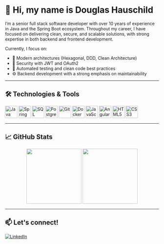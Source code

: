 # 👋 Hi, my name is Douglas Hauschild

I’m a senior full stack software developer with over 10 years of experience in Java and the Spring Boot ecosystem. Throughout my career, I have focused on delivering clean, secure, and scalable solutions, with strong expertise in both backend and frontend development.

Currently, I focus on:  
- 🔄 Modern architectures (Hexagonal, DDD, Clean Architecture)  
- 🔐 Security with JWT and OAuth2  
- 🧪 Automated testing and clean code best practices  
- ⚙️ Backend development with a strong emphasis on maintainability  

---

## 🛠️ Technologies & Tools
<p>
  <img src="https://cdn.jsdelivr.net/gh/devicons/devicon/icons/java/java-original.svg" alt="Java" width="40" height="40"/>
  <img src="https://cdn.jsdelivr.net/gh/devicons/devicon/icons/spring/spring-original.svg" alt="Spring Boot" width="40" height="40"/>
  <img src="https://cdn.jsdelivr.net/gh/devicons/devicon/icons/microsoftsqlserver/microsoftsqlserver-plain.svg" alt="SQL Server" width="40" height="40"/>
  <img src="https://cdn.jsdelivr.net/gh/devicons/devicon/icons/postgresql/postgresql-original.svg" alt="PostgreSQL" width="40" height="40"/>
  <img src="https://cdn.jsdelivr.net/gh/devicons/devicon/icons/git/git-original.svg" alt="Git" width="40" height="40"/>
  <img src="https://cdn.jsdelivr.net/gh/devicons/devicon/icons/docker/docker-original.svg" alt="Docker" width="40" height="40"/>
  <img src="https://cdn.jsdelivr.net/gh/devicons/devicon/icons/javascript/javascript-original.svg" alt="JavaScript" width="40" height="40"/>
  <img src="https://cdn.jsdelivr.net/gh/devicons/devicon/icons/angularjs/angularjs-original.svg" alt="Angular" width="40" height="40"/>
  <img src="https://cdn.jsdelivr.net/gh/devicons/devicon/icons/html5/html5-original.svg" alt="HTML5" width="40" height="40"/>
  <img src="https://cdn.jsdelivr.net/gh/devicons/devicon/icons/css3/css3-original.svg" alt="CSS3" width="40" height="40"/>
</p>

---

## 📈 GitHub Stats

<p align="center">
  <img height="180em" src="https://github-readme-stats.vercel.app/api?username=douglashauschild&show_icons=true&theme=github_dark&count_private=true" />
  <img height="180em" src="https://github-readme-stats.vercel.app/api/top-langs/?username=douglashauschild&layout=compact&theme=github_dark&langs_count=8"/>
</p>

---

## 📫 Let's connect!

[![LinkedIn](https://img.shields.io/badge/-Douglas%20Hauschild-0077B5?style=flat&logo=linkedin&logoColor=white)](https://www.linkedin.com/in/douglas-hauschild/)
